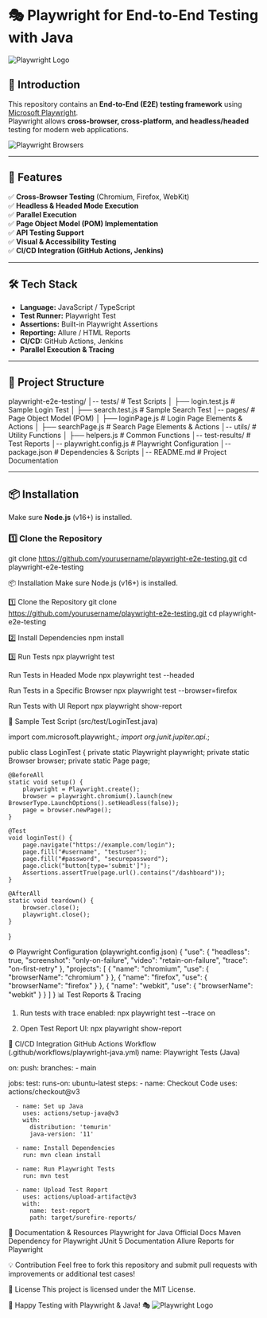# 🎭 Playwright for End-to-End Testing with Java

![Playwright Logo](https://playwright.dev/img/playwright-logo.svg)  

## 📖 Introduction  
This repository contains an **End-to-End (E2E) testing framework** using [Microsoft Playwright](https://playwright.dev/).  
Playwright allows **cross-browser, cross-platform, and headless/headed** testing for modern web applications.  

![Playwright Browsers](https://playwright.dev/img/browsers.png)  

---

## 🚀 Features  
✅ **Cross-Browser Testing** (Chromium, Firefox, WebKit)  
✅ **Headless & Headed Mode Execution**  
✅ **Parallel Execution**  
✅ **Page Object Model (POM) Implementation**  
✅ **API Testing Support**  
✅ **Visual & Accessibility Testing**  
✅ **CI/CD Integration (GitHub Actions, Jenkins)**  

---

## 🛠️ Tech Stack  
- **Language:** JavaScript / TypeScript  
- **Test Runner:** Playwright Test  
- **Assertions:** Built-in Playwright Assertions  
- **Reporting:** Allure / HTML Reports  
- **CI/CD:** GitHub Actions, Jenkins  
- **Parallel Execution & Tracing**  

---

## 📂 Project Structure  
playwright-e2e-testing/
│-- tests/                    # Test Scripts
│   ├── login.test.js          # Sample Login Test
│   ├── search.test.js         # Sample Search Test
│-- pages/                     # Page Object Model (POM)
│   ├── loginPage.js           # Login Page Elements & Actions
│   ├── searchPage.js          # Search Page Elements & Actions
│-- utils/                     # Utility Functions
│   ├── helpers.js             # Common Functions
│-- test-results/              # Test Reports
│-- playwright.config.js       # Playwright Configuration
│-- package.json               # Dependencies & Scripts
│-- README.md                  # Project Documentation


---

## 📦 Installation  
Make sure **Node.js** (v16+) is installed.  

### 1️⃣ Clone the Repository  
git clone https://github.com/yourusername/playwright-e2e-testing.git
cd playwright-e2e-testing

📦 Installation
Make sure Node.js (v16+) is installed.

1️⃣ Clone the Repository
git clone https://github.com/yourusername/playwright-e2e-testing.git
cd playwright-e2e-testing

2️⃣ Install Dependencies
npm install

3️⃣ Run Tests
npx playwright test

Run Tests in Headed Mode
npx playwright test --headed

Run Tests in a Specific Browser
npx playwright test --browser=firefox

Run Tests with UI Report
npx playwright show-report

📝 Sample Test Script (src/test/LoginTest.java)

import com.microsoft.playwright.*;
import org.junit.jupiter.api.*;

public class LoginTest {
    private static Playwright playwright;
    private static Browser browser;
    private static Page page;

    @BeforeAll
    static void setup() {
        playwright = Playwright.create();
        browser = playwright.chromium().launch(new BrowserType.LaunchOptions().setHeadless(false));
        page = browser.newPage();
    }

    @Test
    void loginTest() {
        page.navigate("https://example.com/login");
        page.fill("#username", "testuser");
        page.fill("#password", "securepassword");
        page.click("button[type='submit']");
        Assertions.assertTrue(page.url().contains("/dashboard"));
    }

    @AfterAll
    static void teardown() {
        browser.close();
        playwright.close();
    }
}

⚙️ Playwright Configuration (playwright.config.json)
{
  "use": {
    "headless": true,
    "screenshot": "only-on-failure",
    "video": "retain-on-failure",
    "trace": "on-first-retry"
  },
  "projects": [
    { "name": "chromium", "use": { "browserName": "chromium" } },
    { "name": "firefox", "use": { "browserName": "firefox" } },
    { "name": "webkit", "use": { "browserName": "webkit" } }
  ]
}
📊 Test Reports & Tracing
1. Run tests with trace enabled:
npx playwright test --trace on

2. Open Test Report UI:
npx playwright show-report

🤖 CI/CD Integration
GitHub Actions Workflow (.github/workflows/playwright-java.yml)
name: Playwright Tests (Java)

on:
  push:
    branches:
      - main

jobs:
  test:
    runs-on: ubuntu-latest
    steps:
      - name: Checkout Code
        uses: actions/checkout@v3

      - name: Set up Java
        uses: actions/setup-java@v3
        with:
          distribution: 'temurin'
          java-version: '11'

      - name: Install Dependencies
        run: mvn clean install

      - name: Run Playwright Tests
        run: mvn test

      - name: Upload Test Report
        uses: actions/upload-artifact@v3
        with:
          name: test-report
          path: target/surefire-reports/

📖 Documentation & Resources
Playwright for Java Official Docs
Maven Dependency for Playwright
JUnit 5 Documentation
Allure Reports for Playwright

💡 Contribution
Feel free to fork this repository and submit pull requests with improvements or additional test cases!

📜 License
This project is licensed under the MIT License.

🚀 Happy Testing with Playwright & Java! 🎭
![Playwright Logo](https://playwright.dev/img/playwright-logo.svg)






